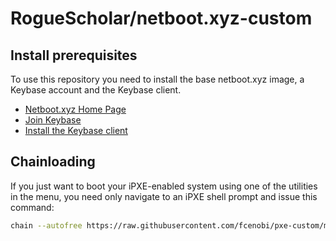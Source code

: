 # RogueScholar/netboot.xyz-custom

## Install prerequisites

To use this repository you need to install the base netboot.xyz image, a Keybase account and the Keybase client.

* [Netboot.xyz Home Page](https://netboot.xyz/)
* [Join Keybase](https://keybase.io/)
* [Install the Keybase client](https://keybase.io/download)

## Chainloading

If you just want to boot your iPXE-enabled system using one of the utilities in
the menu, you need only navigate to an iPXE shell prompt and issue this command:

```bash
chain --autofree https://raw.githubusercontent.com/fcenobi/pxe-custom/master/custom.ipxe
```
